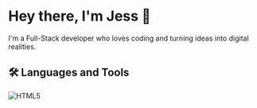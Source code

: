 # Hey there, I'm Jess 👋
I'm a Full-Stack developer who loves coding and turning ideas into digital realities.

## 🛠️ Languages and Tools
![HTML5](https://img.shields.io/badge/html-282C34?logo=html5&logoColor=E34F26)


<!--
**JessFe/JessFe** is a ✨ _special_ ✨ repository because its `README.md` (this file) appears on your GitHub profile.

Here are some ideas to get you started:

- 🔭 I’m currently working on ...
- 🌱 I’m currently learning ...
- 👯 I’m looking to collaborate on ...
- 🤔 I’m looking for help with ...
- 💬 Ask me about ...
- 📫 How to reach me: ...
- 😄 Pronouns: ...
- ⚡ Fun fact: ...
-->
